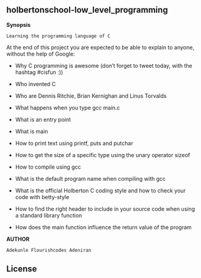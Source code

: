 ## holbertonschool-low_level_programming

**Synopsis**

    Learning the programming language of C
At the end of this project you are expected to be able to explain to anyone, without the help of Google:

* Why C programming is awesome (don’t forget to tweet today, with the hashtag #cisfun :))

* Who invented C

* Who are Dennis Ritchie, Brian Kernighan and Linus Torvalds

* What happens when you type gcc main.c

* What is an entry point

* What is main

* How to print text using printf, puts and putchar

* How to get the size of a specific type using the unary operator sizeof

* How to compile using gcc

* What is the default program name when compiling with gcc

* What is the official Holberton C coding style and how to check your code with betty-style

* How to find the right header to include in your source code when using a standard library function

* How does the main function influence the return value of the program

**AUTHOR**

```Adekunle Flourishcodes Adeniran```

## License

